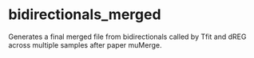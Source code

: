 # bidirectionals_merged
Generates a final merged file from bidirectionals called by Tfit and dREG across multiple samples after paper muMerge.
